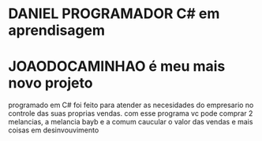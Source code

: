 # DANIEL PROGRAMADOR C# em aprendisagem
# JOAODOCAMINHAO é meu mais novo projeto
programado em C# 
foi feito para atender as necesidades do empresario no controle das suas proprias vendas.
com esse programa vc pode comprar 2 melancias, a melancia bayb e a comum caucular o valor das vendas e mais coisas em desinvouvimento

